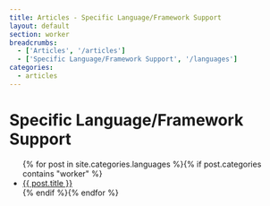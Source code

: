 ```yaml
---
title: Articles - Specific Language/Framework Support
layout: default
section: worker
breadcrumbs:
  - ['Articles', '/articles']
  - ['Specific Language/Framework Support', '/languages']
categories:
  - articles
---
```


<h1>Specific Language/Framework Support</h1>

<ul>
  {% for post in site.categories.languages %}{% if post.categories contains "worker" %}
  <li><a href="{{ post.url }}">{{ post.title }}</a></li>
  {% endif %}{% endfor %}
</ul>
